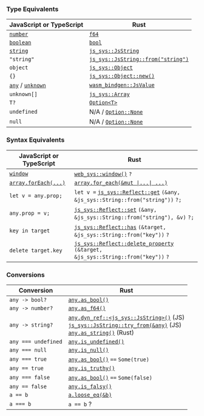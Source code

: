### Type Equivalents

| JavaScript or TypeScript | Rust |
| ------------------------ | ---- |
| [`number`](https://www.typescriptlang.org/docs/handbook/2/everyday-types.html#the-primitives-string-number-and-boolean)   | [`f64`](https://doc.rust-lang.org/std/primitive.f64.html)
| [`boolean`](https://www.typescriptlang.org/docs/handbook/2/everyday-types.html#the-primitives-string-number-and-boolean)  | [`bool`](https://doc.rust-lang.org/std/primitive.bool.html)
| [`string`](https://www.typescriptlang.org/docs/handbook/2/everyday-types.html#the-primitives-string-number-and-boolean)   | [`js_sys::JsString`](https://rustwasm.github.io/wasm-bindgen/api/js_sys/struct.JsString.html)
| `"string"`                                                                                                                | [`js_sys::JsString::from("string")`](https://rustwasm.github.io/wasm-bindgen/api/js_sys/struct.JsString.html#impl-From%3C%26%27a%20str%3E)
| `object`                                                                                                                  | [`js_sys::Object`](https://rustwasm.github.io/wasm-bindgen/api/js_sys/struct.Object.html)
| `{}`                                                                                                                      | [`js_sys::Object::new()`](https://rustwasm.github.io/wasm-bindgen/api/js_sys/struct.Object.html#method.new)
| [`any`](https://www.typescriptlang.org/docs/handbook/2/everyday-types.html#any) / [`unknown`](https://www.typescriptlang.org/docs/handbook/release-notes/typescript-3-0.html#new-unknown-top-type) | [`wasm_bindgen::JsValue`](https://docs.rs/wasm-bindgen/0.2.79/wasm_bindgen/struct.JsValue.html)
| `unknown[]`                                                                                                               | [`js_sys::Array`](https://rustwasm.github.io/wasm-bindgen/api/js_sys/struct.Array.html)
| `T?` | [`Option<T>`](https://doc.rust-lang.org/std/option/enum.Option.html)
| `undefined` | N/A / [`Option::None`](https://doc.rust-lang.org/std/option/enum.Option.html#variant.None)
| `null` | N/A / [`Option::None`](https://doc.rust-lang.org/std/option/enum.Option.html#variant.None)

### Syntax Equivalents

| JavaScript or TypeScript | Rust |
| ------------------------ | ---- |
| [`window`](https://developer.mozilla.org/en-US/docs/Web/API/Window/window)                                             | [`web_sys::window()`](https://rustwasm.github.io/wasm-bindgen/api/web_sys/fn.window.html) `?`
| [`array.forEach(...)`](https://developer.mozilla.org/en-US/docs/Web/JavaScript/Reference/Global_Objects/Array/forEach) | [`array.for_each(&mut \|...\| ...)`](https://rustwasm.github.io/wasm-bindgen/api/js_sys/struct.Array.html#method.for_each)
| `let v = any.prop;` | `let v =` [`js_sys::Reflect::get`](https://rustwasm.github.io/wasm-bindgen/api/js_sys/Reflect/fn.get.html) `(&any, &js_sys::String::from("string"))` `?;`
| `any.prop = v;`     | [`js_sys::Reflect::set`](https://rustwasm.github.io/wasm-bindgen/api/js_sys/Reflect/fn.set.html) `(&any, &js_sys::String::from("string"), &v)` `?;`
| `key in target`     | [`js_sys::Reflect::has`](https://rustwasm.github.io/wasm-bindgen/api/js_sys/Reflect/fn.has.html) `(&target, &js_sys::String::from("key"))` `?`
| `delete target.key` | [`js_sys::Reflect::delete_property`](https://rustwasm.github.io/wasm-bindgen/api/js_sys/Reflect/fn.delete_property.html) `(&target, &js_sys::String::from("key"))` `?`

### Conversions

| Conversion       | Rust |
| ---------------- | ---- |
| `any -> bool?`   | [`any.as_bool()`](https://rustwasm.github.io/wasm-bindgen/api/js_sys/struct.Object.html#method.as_bool)
| `any -> number?` | [`any.as_f64()`](https://rustwasm.github.io/wasm-bindgen/api/js_sys/struct.Object.html#method.as_f64)
| `any -> string?` | [`any.dyn_ref::<js_sys::JsString>()`](https://rustwasm.github.io/wasm-bindgen/api/wasm_bindgen/trait.JsCast.html#method.dyn_ref) (JS) <br> [`js_sys::JsString::try_from(&any)`](https://rustwasm.github.io/wasm-bindgen/api/js_sys/struct.JsString.html#method.try_from) (JS) <br> [`any.as_string()`](https://rustwasm.github.io/wasm-bindgen/api/js_sys/struct.Object.html#method.as_string) (Rust)
| `any === undefined` | [`any.is_undefined()`](https://rustwasm.github.io/wasm-bindgen/api/js_sys/struct.Object.html#method.is_undefined)
| `any === null`      | [`any.is_null()`](https://rustwasm.github.io/wasm-bindgen/api/js_sys/struct.Object.html#method.is_null)
| `any === true`      | [`any.as_bool()`](https://rustwasm.github.io/wasm-bindgen/api/js_sys/struct.Object.html#method.as_bool) `==` `Some(true)`
| `any == true`       | [`any.is_truthy()`](https://rustwasm.github.io/wasm-bindgen/api/js_sys/struct.Object.html#method.is_truthy)
| `any === false`     | [`any.as_bool()`](https://rustwasm.github.io/wasm-bindgen/api/js_sys/struct.Object.html#method.as_bool) `==` `Some(false)`
| `any == false`      | [`any.is_falsy()`](https://rustwasm.github.io/wasm-bindgen/api/js_sys/struct.Object.html#method.is_falsy)
| `a == b`            | [`a.loose_eq(&b)`](https://rustwasm.github.io/wasm-bindgen/api/js_sys/struct.Object.html#method.loose_eq)
| `a === b`           | `a == b` ?

